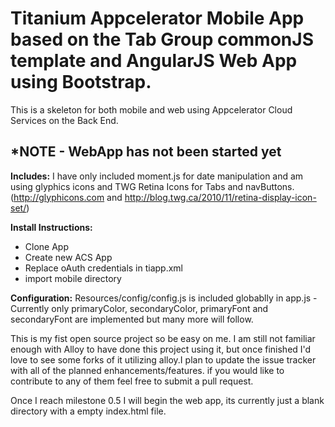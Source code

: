Titanium Appcelerator Mobile App based on the Tab Group commonJS template and AngularJS Web App using Bootstrap.
==============
This is a skeleton for both mobile and web using Appcelerator Cloud Services on the Back End.

*NOTE - WebApp has not been started yet
--------------

**Includes:**
I have only included moment.js for date manipulation and am using glyphics icons and TWG Retina Icons for Tabs and navButtons. (http://glyphicons.com and http://blog.twg.ca/2010/11/retina-display-icon-set/)

**Install Instructions:**
- Clone App
- Create new ACS App
- Replace oAuth credentials in tiapp.xml
- import mobile directory

**Configuration:**
Resources/config/config.js is included globablly in app.js - Currently only primaryColor, secondaryColor, primaryFont and secondaryFont are implemented but many more will follow.


This is my fist open source project so be easy on me. I am still not familiar enough with Alloy to have done this project using it, but once finished I'd love to see some forks of it utilizing alloy.I plan to update the issue tracker with all of the planned enhancements/features. if you would like to contribute to any of them feel free to submit a pull request.

Once I reach milestone 0.5 I will begin the web app, its currently just a blank directory with a empty index.html file.
